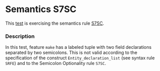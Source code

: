 # Semantics S7SC

This [test](.) is exercising the semantics rule [S7SC](../Readme.md).

### Description

In this test, feature `make` has a labeled tuple with two field declarations separated by two semicolons. This is not valid according to the specification of the construct `Entity_declaration_list` (see syntax rule `SRFE`) and to the Semicolon Optionality rule `S7SC`.
